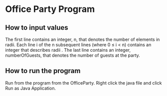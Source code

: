 # Office Party Program

## How to input values

The first line contains an integer, n, that denotes the number of
elements in radii.
Each line i of the n subsequent lines (where 0 ≤ i < n) contains an
integer that describes radii .
The last line contains an integer, numberOfGuests, that denotes the
number of guests at the party.

## How to run the program

Run from the program from the OfficeParty.
Right click the java file and click Run as Java Application.


